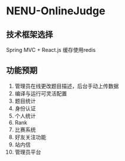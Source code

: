# NENU-OnlineJudge

## 技术框架选择
Spring MVC + React.js
缓存使用redis

## 功能预期
1. 管理员在线更改题目描述，后台手动上传数据
2. 编译与运行可灵活配置
3. 题目统计
4. 身份认证
4. 个人统计
5. Rank
6. 比赛系统
7. 好友关注功能
8. 站内信
9. 管理员平台